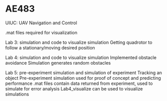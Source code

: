 # AE483
UIUC: UAV Navigation and Control

.mat files required for visualization

Lab 3: simulation and code to visualize simulation
  Getting quadrotor to follow a stationary/moving desired position

  
Lab 4: simulation and code to visualize simulation 
  Implemented obstacle avoidance
  Simulation generates random obstacles
  
Lab 5: pre-experiment simulation and simulation of experiment
  Tracking an object
  Pre-experiment simulation used for proof of concept and predicting performance
  .mat files contain data returned from experiment, used to simulate for error analysis 
  Lab4_visualize can be used to visualize simulations
